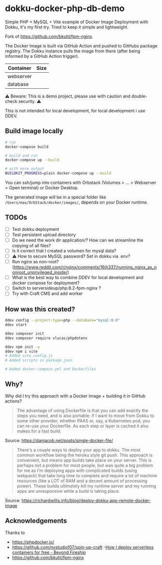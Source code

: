 # dokku-docker-php-db-demo

Simple PHP + MySQL + Vite example of Docker Image Deployment with Dokku, it's my first try. Tried to keep it simple and lightweight.

Fork of https://github.com/bkuhl/fpm-nginx.

The Docker Image is built via GitHub Action and pushed to GitHubs package registry. The Dokku instance pulls the image from there (after being informed by a GitHub Action trigger).


| Container     | Size          |
| ------------- | ------------- |
| webserver     |     |
| database      |   |

⚠️ Beware: This is a demo project, please use with caution and double-check security. ⚠️ 

This is not intended for local development, for local development i use DDEV.

## Build image locally

```bash
# run
docker-compose build

# build and run
docker-compose up --build

# with more output
BUILDKIT_PROGRESS=plain docker-compose up --build
```

You can ssh/jump into containers with Orbstack (Volumes > ... > Webserver > Open terminal) or Docker Desktop.

The generated image will be in a special folder like `/Users/max/OrbStack/docker/images/`, depends on your Docker runtime. 

## TODOs

- [ ] Test dokku deployment
- [ ] Test persistent upload directory
- [ ] Do we need the work dir application/? How can we streamline the copying of all files?
- [ ] Is it correct that I created a volumen for mysql data?
- [ ] ⚠️ How to secure MySQL password? Set in dokku via .env?
- [ ] Run nginx as non-root? (https://www.reddit.com/r/nginx/comments/16ih337/running_nginx_as_nonroot_unprivileged_inside/)
- [ ] What is the best way to combine DDEV for local development and docker compose for deployment?
- [ ] Switch to serversideup/php:8.2-fpm-nginx ? 
- [ ] Try with Craft CMS and add worker

## How was this created?

```bash
ddev config --project-type=php --database="mysql:8.0"
ddev start

ddev composer init 
ddev composer require vlucas/phpdotenv

ddev npm init -y
ddev npm i vite
# Added vite.config.js
# Added scripts in package.json

# Added docker-compose.yml and Dockerfiles
```

## Why?

Why did I try this approach with a Docker Image + building it in GitHub actions?

> The advantage of using Dockerfile is that you can add exactly the steps you need, and is also portable: if I want to move from Dokku to some other provider, whether PAAS or, say, a Kubernetes pod, you can re-use your Dockerfile. As each step or layer is cached it also makes for a fast build. 

Source: https://danjacob.net/posts/single-docker-file/

> There's a couple ways to deploy your app to dokku. The most common workflow being the heroku style git push. This approach is convenient, but means app builds take place on your server. This is perhaps not a problem for most people, but was quite a big problem for me as I'm deploying apps with complicated builds (using webpack) that take long time to complete and require a lot of machine resources (like a LOT of RAM and a decent amount of processing power). These builds ultimately kill my runtime server and my running apps are unresponsive while a build is taking place. 

Source: https://richardwillis.info/blog/deploy-dokku-app-remote-docker-image

## Acknowledgements

Thanks to

- https://phpdocker.io/
- https://github.com/nystudio107/spin-up-craft
-[How I deploy serverless containers for free - Beyond Fireship](https://www.youtube.com/watch?v=cw34KMPSt4k)
- https://github.com/bkuhl/fpm-nginx
